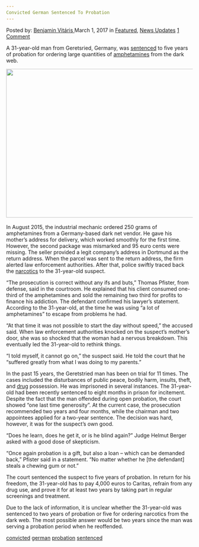 ```yaml
---
Convicted German Sentenced To Probation
---
```

<article class="post-listing post-18388 post type-post status-publish format-standard has-post-thumbnail hentry  tag-convicted tag-german tag-probation tag-sentenced">
<div class="post-inner">
<span>Posted by: <a href="https://www.deepdotweb.com/author/benjaminvi/" title="">Benjamin Vitáris </a></span>
<span>March 1, 2017</span>
<span>in <a href="https://www.deepdotweb.com/category/deepdot-news/" rel="category tag">Featured</a>, <a href="https://www.deepdotweb.com/category/news-updates/" rel="category tag">News Updates</a></span>
<span><a href="https://www.deepdotweb.com/2017/03/01/convicted-german-sentenced-probation/#comments">1 Comment</a></span>


<p>A 31-year-old man from Geretsried, Germany, was <a href="https://www.merkur.de/lokales/wolfratshausen/geretsried-ort46843/amphetamine-aus-darknet-geretsrieder-31-kommt-mit-bewaehrung-davon-7382761.html">sentenced</a> to five years of probation for ordering large quantities of <a href="https://www.deepdotweb.com/tag/amphetamine/">amphetamines</a> from the dark web.</p>
<p><a id="post-18388-_gjdgxs"></a> <img class="wp-image-18393 aligncenter" src="/imgs/2017/02/https-www-merkur-de-bilder-2017-02-09-7382761-44.jpeg" alt="" width="714" height="402" srcset="/imgs/2017/02/https-www-merkur-de-bilder-2017-02-09-7382761-44.jpeg 1000w, /imgs/2017/02/https-www-merkur-de-bilder-2017-02-09-7382761-44-300x169.jpeg 300w" sizes="(max-width: 714px) 100vw, 714px"/></p>
<p>In August 2015, the industrial mechanic ordered 250 grams of amphetamines from a Germany-based dark net vendor. He gave his mother’s address for delivery, which worked smoothly for the first time. However, the second package was mismarked and 95 euro cents were missing. The seller provided a legit company’s address in Dortmund as the return address. When the parcel was sent to the return address, the firm alerted law enforcement authorities. After that, police swiftly traced back the <a href="https://www.deepdotweb.com/tag/narcotics/">narcotics</a> to the 31-year-old suspect.</p>
<p>&#8220;The prosecution is correct without any ifs and buts,&#8221; Thomas Pfister, from defense, said in the courtroom. He explained that his client consumed one-third of the amphetamines and sold the remaining two third for profits to finance his addiction. The defendant confirmed his lawyer’s statement. According to the 31-year-old, at the time he was using “a lot of amphetamines” to escape from problems he had.</p>
<p>“At that time it was not possible to start the day without speed,&#8221; the accused said. When law enforcement authorities knocked on the suspect’s mother’s door, she was so shocked that the woman had a nervous breakdown. This eventually led the 31-year-old to rethink things.</p>
<p>&#8220;I told myself, it cannot go on,&#8221; the suspect said. He told the court that he &#8220;suffered greatly from what I was doing to my parents.&#8221;</p>
<p>In the past 15 years, the Geretstried man has been on trial for 11 times. The cases included the disturbances of public peace, bodily harm, insults, theft, and <a href="https://www.deepdotweb.com/tag/drugs/">drug</a> possession. He was imprisoned in several instances. The 31-year-old had been recently sentenced to eight months in prison for incitement. Despite the fact that the man offended during open probation, the court showed “one last time generosity”. At the current case, the prosecution recommended two years and four months, while the chairman and two appointees applied for a two-year sentence. The decision was hard, however, it was for the suspect’s own good.</p>
<p>&#8220;Does he learn, does he get it, or is he blind again?&#8221; Judge Helmut Berger asked with a good dose of skepticism.</p>
<p>&#8220;Once again probation is a gift, but also a loan &#8211; which can be demanded back,&#8221; Pfister said in a statement. “No matter whether he [the defendant] steals a chewing gum or not.&#8221;</p>
<p>The court sentenced the suspect to five years of probation. In return for his freedom, the 31-year-old has to pay 4,000 euros to Caritas, refrain from any drug use, and prove it for at least two years by taking part in regular screenings and treatment.</p>
<p>Due to the lack of information, it is unclear whether the 31-year-old was sentenced to two years of probation or five for ordering narcotics from the dark web. The most possible answer would be two years since the man was serving a probation period when he reoffended.</p>
</div>
<a href="https://www.deepdotweb.com/tag/convicted/" rel="tag">convicted</a> <a href="https://www.deepdotweb.com/tag/german/" rel="tag">german</a> <a href="https://www.deepdotweb.com/tag/probation/" rel="tag">probation</a> <a href="https://www.deepdotweb.com/tag/sentenced/" rel="tag">sentenced</a></span> <span style="display:none" class="updated">2017-03-01<a href="https://www.deepdotweb.com/author/benjaminvi/" title="Posts by Benjamin Vitáris" rel="author">Benjamin Vitáris</a></strong></div>

